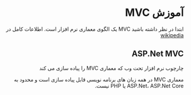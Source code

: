 <div dir='rtl'>
  
# آموزش MVC
ابتدا در نظر داشته باشید MVC یک الگوی معماری نرم افزار است.
اطلاعات کامل در
<a href="https://en.wikipedia.org/wiki/Model%E2%80%93view%E2%80%93controller" target="_blank">wikipedia</a>

## ASP.Net MVC
چارچوب نرم افزار تحت وب که معماری MVC را پیاده سازی می کند

معماری MVC در همه زبان های برنامه نویسی قابل پیاده سازی است و محدود به ASP.Net، ASP.Net Core یا PHP نیست.
